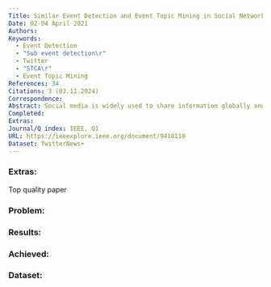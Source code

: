 ```yaml
---
Title: Similar Event Detection and Event Topic Mining in Social Network Platform
Date: 02-04 April 2021
Authors: 
Keywords:
  - Event Detection
  - "Sub event detection\r"
  - Twitter
  - "STCA\r"
  - Event Topic Mining
References: 34
Citations: 3 (03.11.2024)
Correspondence: 
Abstract: Social media is widely used to share information globally and it also aids to gain attention from the world. When socially sensitive incidents like rape, human rights march, corruption, political controversy, chemical attacks occur, they gain immense attention from people all over the world, causing microblogging platforms like Twitter to get flooded with tweets related to such events. When an event evolves many other events of a similar nature have happened in and around the same time frame. These are similar events because they are linked to the nature of the main event. Discussions in state-of-the-art papers are restricted to event detection, user interest discovery and detecting influential spreaders but overlook similar event detection and topic evolution. This leads to difficulty in tracing the nature of evolving events. Hence, similar event detection is critical in determining the nature of events. Similar events have fulcrums points, i.e.,topics around which the discussion is focused, as the event evolves which must be considered in topic evolution. We have proposed Event Detection model which detects similar events that are similar with regards to their temporal nature resulting from main events. The model also considers event topics, user supremacy index to calculate sub event detection factor ( α). A self-tuning clustering algorithm is proposed to combine tweets, forming clusters which are composed of key posts with similar context and hence, similar topics. The sub event detection algorithm reveals events that overlap in both time and context to evaluate the effects of these similar events on deliberate human actions. The topic evolution algorithm puts into perspective the change in topics for an event's lifetime. The experimental results on a real Twitter data set demonstrate the effectiveness and precision of our proposed model for similar sub event detection during the evolution of similar events.
Completed: 
Extras: 
Journal/Q index: IEEE, Q1
URL: https://ieeexplore.ieee.org/document/9418110
Dataset: TwitterNews+
---
```



### Extras: 
Top quality paper
### Problem: 
### Results: 
### Achieved: 
### Dataset:


